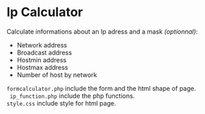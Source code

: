 # Ip Calculator

Calculate informations about an Ip adress and a mask *(optionnal)*:  

- Network address
- Broadcast address
- Hostmin address
- Hostmax address
- Number of host by network

`formcalculator.php` include the form and the html shape of page.  
` ip_function.php` include the php functions.  
`style.css` include style for html page.  
